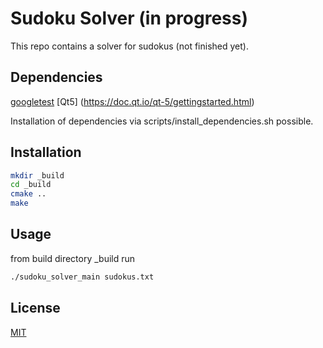 # Sudoku Solver (in progress)
This repo contains a solver for sudokus (not finished yet).

## Dependencies
[googletest](https://github.com/google/googletest)
[Qt5] (https://doc.qt.io/qt-5/gettingstarted.html)

Installation of dependencies via scripts/install_dependencies.sh possible.

## Installation
```bash
mkdir _build
cd _build
cmake ..
make
```

## Usage
from build directory _build run
```bash
./sudoku_solver_main sudokus.txt
```

## License
[MIT](https://choosealicense.com/licenses/mit/)
